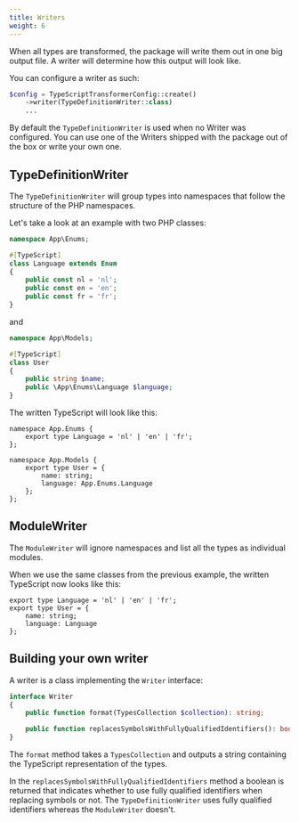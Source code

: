 ```yaml
---
title: Writers
weight: 6
---
```


When all types are transformed, the package will write them out in one big output file. A writer will determine how this output will look like.

You can configure a writer as such:

```php
$config = TypeScriptTransformerConfig::create()
    ->writer(TypeDefinitionWriter::class)
    ...
```

By default the `TypeDefinitionWriter` is used when no Writer was configured. You can use one of the Writers shipped with the package out of the box or write your own one.

## TypeDefinitionWriter

The `TypeDefinitionWriter` will group types into namespaces that follow the structure of the PHP namespaces. 

Let's take a look at an example with two PHP classes:

```php
namespace App\Enums;

#[TypeScript]
class Language extends Enum
{
    public const nl = 'nl';
    public const en = 'en';
    public const fr = 'fr';
}
```

and

```php
namespace App\Models;

#[TypeScript]
class User
{
    public string $name;
    public \App\Enums\Language $language;
}
```

The written TypeScript will look like this:

```tsx
namespace App.Enums {
    export type Language = 'nl' | 'en' | 'fr';
};

namespace App.Models {
    export type User = {
        name: string;
        language: App.Enums.Language
    };
};
```

## ModuleWriter

The `ModuleWriter` will ignore namespaces and list all the types as individual modules. 

When we use the same classes from the previous example, the written TypeScript now looks like this:

```tsx
export type Language = 'nl' | 'en' | 'fr';
export type User = {
    name: string;
    language: Language
};
```

## Building your own writer

A writer is a class implementing the `Writer` interface:

```php
interface Writer
{
    public function format(TypesCollection $collection): string;

    public function replacesSymbolsWithFullyQualifiedIdentifiers(): bool;
}
```

The `format` method takes a `TypesCollection` and outputs a string containing the TypeScript representation of the types. 

In the `replacesSymbolsWithFullyQualifiedIdentifiers` method a boolean is returned that indicates whether to use fully qualified identifiers when replacing symbols or not. The `TypeDefinitionWriter` uses fully qualified identifiers whereas the `ModuleWriter` doesn't.

